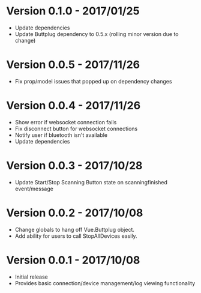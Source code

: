 # Version 0.1.0 - 2017/01/25

- Update dependencies
- Update Buttplug dependency to 0.5.x (rolling minor version due to change)

# Version 0.0.5 - 2017/11/26

- Fix prop/model issues that popped up on dependency changes

# Version 0.0.4 - 2017/11/26

- Show error if websocket connection fails
- Fix disconnect button for websocket connections
- Notify user if bluetooth isn't available
- Update dependencies

# Version 0.0.3 - 2017/10/28

- Update Start/Stop Scanning Button state on scanningfinished event/message

# Version 0.0.2 - 2017/10/08

- Change globals to hang off Vue.Buttplug object.
- Add ability for users to call StopAllDevices easily.

# Version 0.0.1 - 2017/10/08

- Initial release
- Provides basic connection/device management/log viewing functionality
